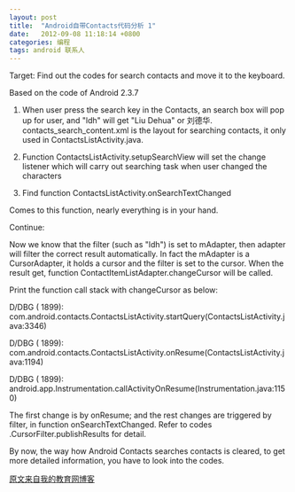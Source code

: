 ```yaml
---
layout: post
title:  "Android自带Contacts代码分析 1"
date:   2012-09-08 11:18:14 +0800
categories: 编程
tags: android 联系人
---
```

Target: Find out the codes for search contacts and move it to the keyboard.

Based on the code of Android 2.3.7

1. When user press the search key in the Contacts, an search box will pop up for user, and "ldh" will get "Liu Dehua" or 刘德华. contacts_search_content.xml is the layout for searching contacts, it only used in ContactsListActivity.java.

 <!-- more -->
2. Function ContactsListActivity.setupSearchView will set the change listener which will carry out searching task when user changed the characters

3. Find function ContactsListActivity.onSearchTextChanged

Comes to this function, nearly everything is in your hand.

Continue:

Now we know that the filter (such as "ldh") is set to mAdapter, then adapter will filter the correct result automatically. In fact the mAdapter is a CursorAdapter, it holds a cursor and the filter is set to the cursor. When the result get, function ContactItemListAdapter.changeCursor will be called.

Print the function call stack with changeCursor as below:

D/DBG ( 1899): com.android.contacts.ContactsListActivity.startQuery(ContactsListActivity.java:3346)

D/DBG ( 1899): com.android.contacts.ContactsListActivity.onResume(ContactsListActivity.java:1194)

D/DBG ( 1899): android.app.Instrumentation.callActivityOnResume(Instrumentation.java:1150)

The first change is by onResume; and the rest changes are triggered by filter, in function onSearchTextChanged. Refer to codes .CursorFilter.publishResults for detail.

By now, the way how Android Contacts searches contacts is cleared, to get more detailed information, you have to look into the codes.

[原文来自我的教育网博客][原文来自我的教育网博客]

[原文来自我的教育网博客]:http://teacher.edu.cn/pc/article/201209/555758.html
